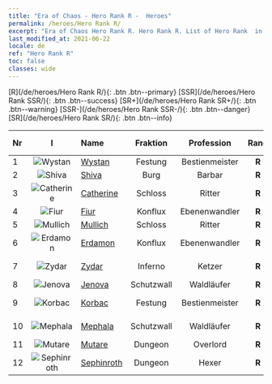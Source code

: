 ```yaml
---
title: "Era of Chaos - Hero Rank R -  Heroes"
permalink: /heroes/Hero Rank R/
excerpt: "Era of Chaos Hero Rank R. Hero Rank R. List of Hero Rank  in Era of Chaos"
last_modified_at: 2021-06-22
locale: de
ref: "Hero Rank R"
toc: false
classes: wide
---
```

 [R](/de/heroes/Hero Rank R/){: .btn .btn--primary} [SSR](/de/heroes/Hero Rank SSR/){: .btn .btn--success} [SR+](/de/heroes/Hero Rank SR+/){: .btn .btn--warning} [SSR-](/de/heroes/Hero Rank SSR-/){: .btn .btn--danger} [SR](/de/heroes/Hero Rank SR/){: .btn .btn--info} 

  | Nr |  I |    Name    |  Fraktion  |  Profession   |  Rang  |    Specialty     | User Rate  | 
  |:---|:--:|:-----------|:-------:|:-------------:|:------:|:-----------------|:----:|
  | 1 | ![Wystan](/images/h/h_Wystan.jpg) | [Wystan](/de/heroes/Wystan/) | Festung | Bestienmeister | **R** |  Moorjäger | R |
  | 2 | ![Shiva](/images/h/h_Shiwa.jpg) | [Shiva](/de/heroes/Shiva/) | Burg | Barbar | **R** |  Sturmbringer | R |
  | 3 | ![Catherine](/images/h/h_Catherine.jpg) | [Catherine](/de/heroes/Catherine/) | Schloss | Ritter | **R** |  Eisenkreuzritter | R |
  | 4 | ![Fiur](/images/h/h_Fiur.jpg) | [Fiur](/de/heroes/Fiur/) | Konflux | Ebenenwandler | **R** |  Feuerelementar | R |
  | 5 | ![Mullich](/images/h/h_Mullich.jpg) | [Mullich](/de/heroes/Mullich/) | Schloss | Ritter | **R** |  Sturmangriff | R+ |
  | 6 | ![Erdamon](/images/h/h_Erdamon.jpg) | [Erdamon](/de/heroes/Erdamon/) | Konflux | Ebenenwandler | **R** |  König der Steine | R |
  | 7 | ![Zydar](/images/h/h_Zydar.jpg) | [Zydar](/de/heroes/Zydar/) | Inferno | Ketzer | **R** |  Inferno beschwören | R |
  | 8 | ![Jenova](/images/h/h_Ylthin.jpg) | [Jenova](/de/heroes/Jenova/) | Schutzwall | Waldläufer | **R** |  Einhornmaid | R |
  | 9 | ![Korbac](/images/h/h_Korbac.jpg) | [Korbac](/de/heroes/Korbac/) | Festung | Bestienmeister | **R** |  Luft voller Fliegen | R |
  | 10 | ![Mephala](/images/h/h_Mephala.jpg) | [Mephala](/de/heroes/Mephala/) | Schutzwall | Waldläufer | **R** |  Absolute Abwehr | R |
  | 11 | ![Mutare](/images/h/h_Mutare.jpg) | [Mutare](/de/heroes/Mutare/) | Dungeon | Overlord | **R** |  Dungeon-Flut | R |
  | 12 | ![Sephinroth](/images/h/h_Sephinroth.jpg) | [Sephinroth](/de/heroes/Sephinroth/) | Dungeon | Hexer | **R** |  Kristallblick | R |
